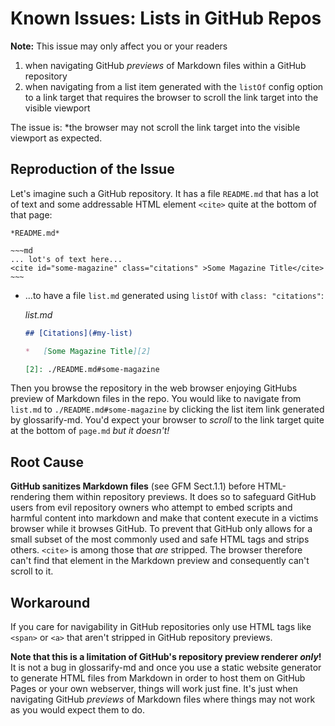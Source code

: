 # Known Issues: Lists in GitHub Repos
<!--
aliases: Lists on GitHub
-->
[2]: <#large-file-link-target>

**Note:** This issue may only affect you or your readers

1. when navigating GitHub *previews* of Markdown files within a GitHub repository
2. when navigating from a list item generated with the `listOf` config option to a link target that requires the browser to scroll the link target into the visible viewport

The issue is: *the browser may not scroll the link target into the visible viewport as expected.

## Reproduction of the Issue

Let's imagine such a GitHub repository. It has a file `README.md` that has a lot of text and some addressable HTML element `<cite>` quite at the bottom of that page:

    *README.md*

    ~~~md
    ... lot's of text here...
    <cite id="some-magazine" class="citations" >Some Magazine Title</cite>
    ~~~

-   ...to have a file `list.md` generated using `listOf` with `class: "citations"`:

    *list.md*
    ~~~md
    ## [Citations](#my-list)

    *   [Some Magazine Title][2]

    [2]: ./README.md#some-magazine
    ~~~

Then you browse the repository in the web browser enjoying GitHubs preview of Markdown files in the repo. You would like to navigate from `list.md` to `./README.md#some-magazine` by clicking the list item link generated by glossarify-md. You'd expect your browser to *scroll* to the link target quite at the bottom of `page.md` *but it doesn't!*

## Root Cause

**GitHub sanitizes Markdown files** (see GFM Sect.1.1) before HTML-rendering them within repository previews. It does so to safeguard GitHub users from evil repository owners who attempt to embed scripts and harmful content into markdown and make that content execute in a victims browser while it browses GitHub. To prevent that GitHub only allows for a small subset of the most commonly used and safe HTML tags and strips others. `<cite>` is among those that *are* stripped. The browser therefore can't find that element in the Markdown preview and consequently can't scroll to it.

## Workaround

If you care for navigability in GitHub repositories only use HTML tags like `<span>` or `<a>` that aren't stripped in GitHub repository previews.

**Note that this is a limitation of GitHub's repository preview renderer *only*!** It is not a bug in glossarify-md and once you use a static website generator to generate HTML files from Markdown in order to host them on GitHub Pages or your own webserver, things will work just fine. It's just when navigating GitHub *previews* of Markdown files where things may not work as you would expect them to do.